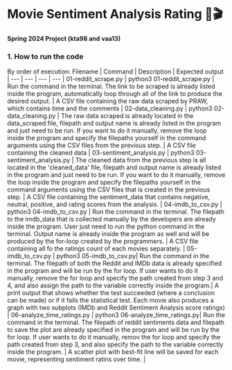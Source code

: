 # Movie Sentiment Analysis Rating 🎥🎬
#### Spring 2024 Project (kta98 and vaa13)

### 1. How to run the code
By order of execution:
Filename | Command | Description | Expected output |
--- | --- | --- |  --- | 
01-reddit_scrape.py | python3 01-reddit_scrape.py | Run the command in the terminal. The link to be scraped is already listed inside the program, automatically loop through all of the link to produce the desired output. | A CSV file containing the raw data scraped by PRAW, which contains time and the comments | 
02-data_cleaning.py | python3 02-data_cleaning.py | The raw data scraped is already located in the data_scraped file, filepath and output name is already listed in the program and just need to be run. If you want to do it manually, remove the loop inside the program and specify the filepaths yourself in the command arguments using the CSV files from the previous step. | A CSV file containing the cleaned data | 
03-sentiment_analysis.py | python3 03-sentiment_analysis.py | The cleaned data from the previous step is all located in the 'cleaned_data' file, filepath and output name is already listed in the program and just need to be run. If you want to do it manually, remove the loop inside the program and specify the filepaths yourself in the command arguments using the CSV files that is created in the previous step. | A CSV file containing the sentiment_data that contains negative, neutral, positive, and rating scores from the analysis. |
04-imdb_to_csv.py | python3 04-imdb_to_csv.py | Run the command in the terminal. The filepath to the imdb_data that is collected manually by the developers are already inside the program. User just need to run the python command in the terminal. Output name is already inside the program as well and will be produced by the for-loop created by the programmers.  | A CSV file containing all fo the ratings count of each movies separately. | 
05-imdb_to_csv.py | python3 05-imdb_to_csv.py| Run the command in the terminal. The filepath of both the Reddit and IMDb data is already specified in the program and will be run by the for loop. If user wants to do it manually, remove the for loop and specify the path created from step 3 and 4, and also assign the path to the variable correctly inside the program.| A print output that shows whether the test succeeded (where a conclusion can be made) or if it fails the statistical test. Each movie also produces a graph with two subplots (IMDb and Reddit Sentiment Analysis score ratings) | 
06-analyze_time_ratings.py | python3 06-analyze_time_ratings.py| Run the command in the terminal. The filepath of reddit sentiments data and filepath to save the plot are already specified in the program and will be run by the for loop. If user wants to do it manually, remov the for loop and specify the path created from step 3, and also specify the path to the variable correctly inside the program. | A scatter plot with best-fit line will be saved for each movie, representing sentiment ratins over time. | 



